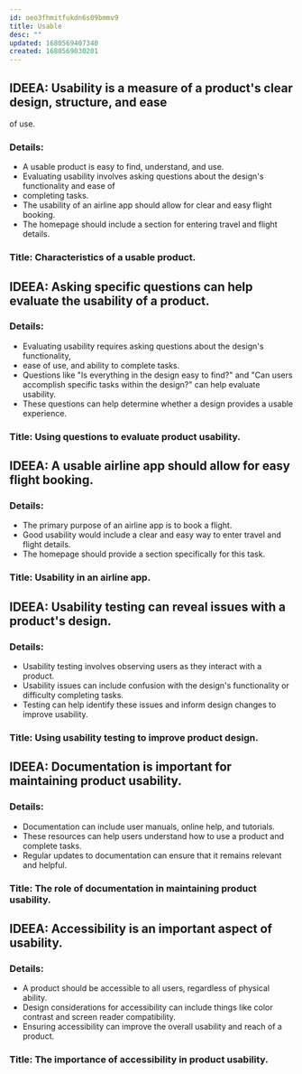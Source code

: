 ```yaml
---
id: oeo3fhmitfukdn6s09bmmv9
title: Usable
desc: ""
updated: 1680569407340
created: 1680569030201
---
```


## IDEEA: Usability is a measure of a product's clear design, structure, and ease

of use.

### Details:

- A usable product is easy to find, understand, and use.
- Evaluating usability involves asking questions about the design's
  functionality and ease of
- completing tasks.
- The usability of an airline app should allow for clear and easy flight
  booking.
- The homepage should include a section for entering travel and flight details.

### Title: Characteristics of a usable product.

## IDEEA: Asking specific questions can help evaluate the usability of a product.

### Details:

- Evaluating usability requires asking questions about the design's
  functionality,
- ease of use, and ability to complete tasks.
- Questions like "Is everything in the design easy to find?" and "Can users
  accomplish specific tasks within the design?" can help evaluate usability.
- These questions can help determine whether a design provides a usable
  experience.

### Title: Using questions to evaluate product usability.

## IDEEA: A usable airline app should allow for easy flight booking.

### Details:

- The primary purpose of an airline app is to book a flight.
- Good usability would include a clear and easy way to enter travel and flight
  details.
- The homepage should provide a section specifically for this task.

### Title: Usability in an airline app.

## IDEEA: Usability testing can reveal issues with a product's design.

### Details:

- Usability testing involves observing users as they interact with a product.
- Usability issues can include confusion with the design's functionality or
  difficulty completing tasks.
- Testing can help identify these issues and inform design changes to improve
  usability.

### Title: Using usability testing to improve product design.

## IDEEA: Documentation is important for maintaining product usability.

### Details:

- Documentation can include user manuals, online help, and tutorials.
- These resources can help users understand how to use a product and complete
  tasks.
- Regular updates to documentation can ensure that it remains relevant and
  helpful.

### Title: The role of documentation in maintaining product usability.

## IDEEA: Accessibility is an important aspect of usability.

### Details:

- A product should be accessible to all users, regardless of physical ability.
- Design considerations for accessibility can include things like color contrast
  and screen reader compatibility.
- Ensuring accessibility can improve the overall usability and reach of a
  product.

### Title: The importance of accessibility in product usability.
